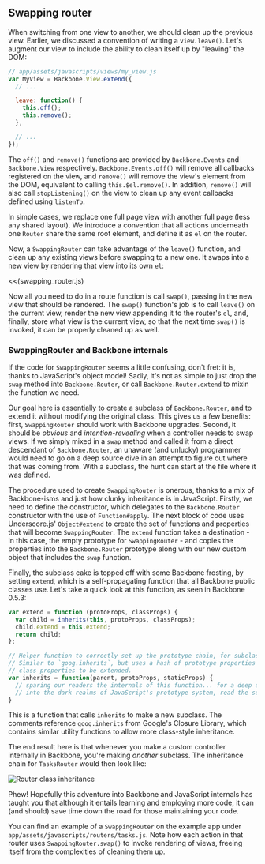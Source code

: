 ## Swapping router

When switching from one view to another, we should clean up the previous view.
Earlier, we discussed a convention of writing a `view.leave()`. Let's augment our view to include the ability to clean itself up by "leaving" the DOM:

````javascript
// app/assets/javascripts/views/my_view.js
var MyView = Backbone.View.extend({
  // ...

  leave: function() {
    this.off();
    this.remove();
  },

  // ...
});
````

The `off()` and `remove()` functions are provided by `Backbone.Events` and
`Backbone.View` respectively. `Backbone.Events.off()` will remove all
callbacks registered on the view, and `remove()` will remove the view's
element from the DOM, equivalent to calling `this.$el.remove()`. In addition,
`remove()` will also call `stopListening()` on the view to clean up any event
callbacks defined using `listenTo`.

In simple cases, we replace one full page view with another full page (less any
shared layout). We introduce a convention that all actions underneath one
`Router` share the same root element, and define it as `el` on the router.

Now, a `SwappingRouter` can take advantage of the `leave()` function, and clean
up any existing views before swapping to a new one.  It swaps into a new view by
rendering that view into its own `el`:

<<(swapping_router.js)

Now all you need to do in a route function is call `swap()`, passing in the
new view that should be rendered. The `swap()` function's job is to call
`leave()` on the current view, render the new view appending it to the
router's `el`, and, finally, store what view is the current view, so that the
next time `swap()` is invoked, it can be properly cleaned up as well.

### SwappingRouter and Backbone internals

If the code for `SwappingRouter` seems a little confusing, don't fret: it is,
thanks to JavaScript's object model! Sadly, it's not as simple to just drop
the `swap` method into `Backbone.Router`, or call `Backbone.Router.extend` to
mixin the function we need.

Our goal here is essentially to create a subclass of `Backbone.Router`, and to
extend it without modifying the original class. This gives us a few benefits:
first, `SwappingRouter` should work with Backbone upgrades. Second, it should be
_obvious_ and _intention-revealing_ when a controller needs to swap views. If
we simply mixed in a `swap` method and called it from a direct descendant
of `Backbone.Router`, an unaware (and unlucky) programmer would need to go on a
deep source dive in an attempt to figure out where that was coming from. With a subclass, the hunt can start at the file where it was defined.

The procedure used to create `SwappingRouter` is onerous, thanks to a mix of
Backbone-isms and just how clunky inheritance is in JavaScript. Firstly, we
need to define the constructor, which delegates to the `Backbone.Router`
constructor with the use of `Function#apply`. The next block of code uses
Underscore.js' `Object#extend` to create the set of functions and properties that
will become `SwappingRouter`. The `extend` function takes a destination - in
this case, the empty prototype for `SwappingRouter` - and copies the properties
into the `Backbone.Router` prototype along with our new custom object that
includes the `swap` function.

Finally, the subclass cake is topped off with some Backbone frosting, by setting
`extend`, which is a self-propagating function that all Backbone public classes
use. Let's take a quick look at this function, as seen in Backbone 0.5.3:

````javascript
var extend = function (protoProps, classProps) {
  var child = inherits(this, protoProps, classProps);
  child.extend = this.extend;
  return child;
};

// Helper function to correctly set up the prototype chain, for subclasses.
// Similar to `goog.inherits`, but uses a hash of prototype properties and
// class properties to be extended.
var inherits = function(parent, protoProps, staticProps) {
  // sparing our readers the internals of this function... for a deep dive
  // into the dark realms of JavaScript's prototype system, read the source!
}
````

This is a function that calls `inherits` to make a new subclass.  The comments
reference `goog.inherits` from Google's Closure Library, which contains similar
utility functions to allow more class-style inheritance.

The end result here is that whenever you make a custom controller internally
in Backbone, you're making *another* subclass. The inheritance chain for
`TasksRouter` would then look like:

![Router class inheritance](images/router-diagram.png)

Phew! Hopefully this adventure into Backbone and JavaScript internals has
taught you that although it entails learning and employing more code, it can (and should) save time down the road for those maintaining your code.

You can find an example of a `SwappingRouter` on the example app under
`app/assets/javascripts/routers/tasks.js`. Note how each action
in that router uses `SwappingRouter.swap()` to invoke rendering of views,
freeing itself from the complexities of cleaning them up.

